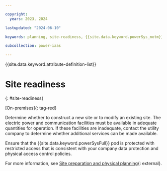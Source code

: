 ```yaml
---

copyright:
  years: 2023, 2024

lastupdated: "2024-06-10"

keywords: planning, site-readiness, {{site.data.keyword.powerSys_notm}} as a service, private cloud

subcollection: power-iaas

---
```


{{site.data.keyword.attribute-definition-list}}

# Site readiness
{: #site-readiness}

[On-premises]{: tag-red}

Determine whether to construct a new site or to modify an existing site. The electric power and communication facilities must be available in adequate quantities for operation. If these facilities are inadequate, contact the utility company to determine whether additional services can be made available.

Ensure that the {{site.data.keyword.powerSysFull}} pod is protected with restricted access that is consistent with your company data protection and physical access control policies.



For more information, see [Site preparation and physical planning](https://www.ibm.com/docs/en/power10?topic=system-site-preparation-physical-planning){: external}.
